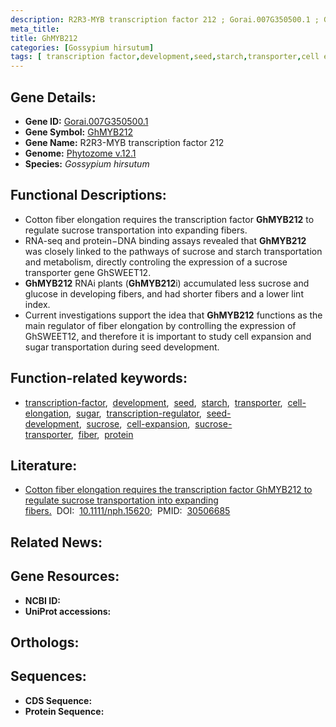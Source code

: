```yaml
---
description: R2R3-MYB transcription factor 212 ; Gorai.007G350500.1 ; Gossypium hirsutum
meta_title:
title: GhMYB212
categories: [Gossypium hirsutum]
tags: [ transcription factor,development,seed,starch,transporter,cell elongation,sugar,transcription regulator,seed development,sucrose,cell expansion,sucrose transporter,fiber,protein ]
---
```


## Gene Details:
- **Gene ID:** [Gorai.007G350500.1]()
- **Gene Symbol:** <u>GhMYB212</u>
- **Gene Name:** R2R3-MYB transcription factor 212
- **Genome:** [Phytozome v.12.1]()
- **Species:** *Gossypium hirsutum*

## Functional Descriptions:
   - Cotton fiber elongation requires the transcription factor **GhMYB212** to regulate sucrose transportation into expanding fibers.
   - RNA-seq and protein−DNA binding assays revealed that **GhMYB212** was closely linked to the pathways of sucrose and starch transportation and metabolism, directly controling the expression of a sucrose transporter gene GhSWEET12.
   - **GhMYB212** RNAi plants (**GhMYB212**i) accumulated less sucrose and glucose in developing fibers, and had shorter fibers and a lower lint index.
   - Current investigations support the idea that **GhMYB212** functions as the main regulator of fiber elongation by controlling the expression of GhSWEET12, and therefore it is important to study cell expansion and sugar transportation during seed development.

## Function-related keywords:
   - [transcription-factor](/tags/transcription-factor/),&nbsp;&nbsp;[development](/tags/development/),&nbsp;&nbsp;[seed](/tags/seed/),&nbsp;&nbsp;[starch](/tags/starch/),&nbsp;&nbsp;[transporter](/tags/transporter/),&nbsp;&nbsp;[cell-elongation](/tags/cell-elongation/),&nbsp;&nbsp;[sugar](/tags/sugar/),&nbsp;&nbsp;[transcription-regulator](/tags/transcription-regulator/),&nbsp;&nbsp;[seed-development](/tags/seed-development/),&nbsp;&nbsp;[sucrose](/tags/sucrose/),&nbsp;&nbsp;[cell-expansion](/tags/cell-expansion/),&nbsp;&nbsp;[sucrose-transporter](/tags/sucrose-transporter/),&nbsp;&nbsp;[fiber](/tags/fiber/),&nbsp;&nbsp;[protein](/tags/protein/)

## Literature:
   - [Cotton fiber elongation requires the transcription factor GhMYB212 to regulate sucrose transportation into expanding fibers.](https://doi.org/10.1111/nph.15620)&nbsp;&nbsp;DOI:&nbsp;&nbsp;[10.1111/nph.15620](https://doi.org/10.1111/nph.15620);&nbsp;&nbsp;PMID:&nbsp;&nbsp;[30506685](https://pubmed.ncbi.nlm.nih.gov/30506685/)

## Related News:

## Gene Resources:
- **NCBI ID:**  [](https://www.ncbi.nlm.nih.gov/gene/?term=)
- **UniProt accessions:**  [](https://www.uniprot.org/uniprotkb//entry)

## Orthologs:

## Sequences:
- **CDS Sequence:**
- **Protein Sequence:**
